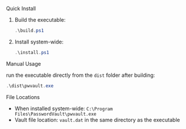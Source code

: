 Quick Install

1. Build the executable:
   ```powershell
   .\build.ps1
   ```

2. Install system-wide:
   ```powershell
   .\install.ps1
   ```

Manual Usage

run the executable directly from the `dist` folder after building:

```powershell
.\dist\pwvault.exe
```

File Locations

- When installed system-wide: `C:\Program Files\PasswordVault\pwvault.exe`
- Vault file location: `vault.dat` in the same directory as the executable